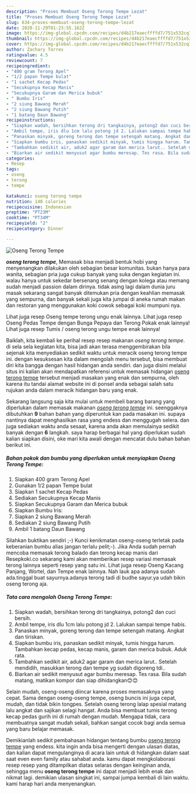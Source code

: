 ```yaml
---
description: "Proses Membuat Oseng Terong Tempe Lezat"
title: "Proses Membuat Oseng Terong Tempe Lezat"
slug: 634-proses-membuat-oseng-terong-tempe-lezat
date: 2020-11-29T01:23:55.162Z
image: https://img-global.cpcdn.com/recipes/d4b217eaecffffd7/751x532cq70/oseng-terong-tempe-foto-resep-utama.jpg
thumbnail: https://img-global.cpcdn.com/recipes/d4b217eaecffffd7/751x532cq70/oseng-terong-tempe-foto-resep-utama.jpg
cover: https://img-global.cpcdn.com/recipes/d4b217eaecffffd7/751x532cq70/oseng-terong-tempe-foto-resep-utama.jpg
author: Zachary Torres
ratingvalue: 4.5
reviewcount: 7
recipeingredient:
- "400 gram Terong Apel"
- "1/2 papan Tempe bulat"
- "1 sachet Kecap Pedas"
- "Secukupnya Kecap Manis"
- "Secukupnya Garam dan Merica bubuk"
- " Bumbu Iris"
- "2 siung Bawang Merah"
- "2 siung Bawang Putih"
- "1 batang Daun Bawang"
recipeinstructions:
- "Siapkan wadah, bersihkan terong dri tangkainya, potong2 dan cuci bersih."
- "Ambil tempe, iris dlu 1cm lalu potong jd 2. Lalukan sampai tempe habis."
- "Panaskan minyak, goreng terong dan tempe setengah matang. Angkat dan tiriskan."
- "Siapkan bumbu iris, panaskan sedikit minyak, tumis hingga harum. Tambahkan kecap pedas, kecap manis, garam dan merica bubuk. Aduk rata."
- "Tambahkan sedikit air, aduk2 agar garam dan merica larut.. Setelah mendidih, masukkan terong dan tempe yg sudah digoreng tdi.."
- "Biarkan air sedikit menyusut agar bumbu meresap. Tes rasa. Bila sudah matang, matikan kompor dan siap dihidangkan😊😊"
categories:
- Resep
tags:
- oseng
- terong
- tempe

katakunci: oseng terong tempe 
nutrition: 140 calories
recipecuisine: Indonesian
preptime: "PT23M"
cooktime: "PT34M"
recipeyield: "2"
recipecategory: Dinner

---
```



![Oseng Terong Tempe](https://img-global.cpcdn.com/recipes/d4b217eaecffffd7/751x532cq70/oseng-terong-tempe-foto-resep-utama.jpg)

<b><i>oseng terong tempe</i></b>, Memasak bisa menjadi bentuk hobi yang menyenangkan dilakukan oleh sebagian besar komunitas. bukan hanya para wanita, sebagian pria juga cukup banyak yang suka dengan kegiatan ini. walau hanya untuk sekedar bersenang senang dengan kolega atau memang sudah menjadi passion dalam dirinya. tidak asing lagi dalam dunia juru masak sekarang sangat banyak ditemukan pria dengan keahlian memasak yang sempurna, dan banyak sekali juga kita jumpai di aneka rumah makan dan restoran yang menggunakan koki cowok sebagai koki mumpuni nya.

Lihat juga resep Oseng tempe terong ungu enak lainnya. Lihat juga resep Oseng Pedas Tempe dengan Bunga Pepaya dan Terong Pokak enak lainnya! Lihat juga resep Tumis / oseng terong ungu tempe enak lainnya!

Baiklah, kita kembali ke perihal resep resep makanan <i>oseng terong tempe</i>. di sela sela kegiatan kita, bisa jadi akan terasa menggembirakan bila sejenak kita menyediakan sedikit waktu untuk meracik oseng terong tempe ini. dengan kesuksesan kita dalam mengolah menu tersebut, bisa membuat diri kita bangga dengan hasil hidangan anda sendiri. dan juga disini melalui situs ini kalian akan mendapatkan referensi untuk memasak hidangan <u>oseng terong tempe</u> tersebut menjadi masakan yang enak dan sempurna, oleh karena itu tandai alamat website ini di ponsel anda sebagai salah satu rujukan anda dalam meracik hidangan baru yang enak.


Sekarang langsung saja kita mulai untuk membeli barang barang yang diperlukan dalam memasak makanan <u><i>oseng terong tempe</i></u> ini. seenggaknya dibutuhkan <b>9</b> bahan bahan yang diperuntuk kan pada masakan ini. supaya nantinya dapat menghasilkan rasa yang endess dan menggugah selera. dan juga sediakan waktu anda sesaat, karena anda akan memulainya sedikit banyak dengan <b>6</b> langkah. saya harap berbagai hal yang diperlukan sudah kalian siapkan disini, oke mari kita awali dengan mencatat dulu bahan bahan berikut ini.

<!--inarticleads1-->

##### Bahan pokok dan bumbu yang diperlukan untuk menyiapkan Oseng Terong Tempe:

1. Siapkan 400 gram Terong Apel
1. Gunakan 1/2 papan Tempe bulat
1. Siapkan 1 sachet Kecap Pedas
1. Sediakan Secukupnya Kecap Manis
1. Siapkan Secukupnya Garam dan Merica bubuk
1. Siapkan  Bumbu Iris:
1. Siapkan 2 siung Bawang Merah
1. Sediakan 2 siung Bawang Putih
1. Ambil 1 batang Daun Bawang


Silahkan buktikan sendiri ;-) Kunci kenikmatan oseng-oseng terletak pada keberanian bumbu alias jangan terlalu pelit;-). Jika Anda sudah pernah mencoba memasak terong balado dan terong kecap manis dari Resepkoki.co sekarang kami akan memberikan resep variasi memasak terong lainnya seperti resep yang satu ini. Lihat juga resep Oseng Kacang Panjang, Wortel, dan Tempe enak lainnya. Nah lauk apa adanya sudah ada.tinggal buat sayurnya.adanya terong tadi di budhe sayur.ya udah bikin oseng terong aja. 

<!--inarticleads2-->

##### Tata cara mengolah Oseng Terong Tempe:

1. Siapkan wadah, bersihkan terong dri tangkainya, potong2 dan cuci bersih.
1. Ambil tempe, iris dlu 1cm lalu potong jd 2. Lalukan sampai tempe habis.
1. Panaskan minyak, goreng terong dan tempe setengah matang. Angkat dan tiriskan.
1. Siapkan bumbu iris, panaskan sedikit minyak, tumis hingga harum. Tambahkan kecap pedas, kecap manis, garam dan merica bubuk. Aduk rata.
1. Tambahkan sedikit air, aduk2 agar garam dan merica larut.. Setelah mendidih, masukkan terong dan tempe yg sudah digoreng tdi..
1. Biarkan air sedikit menyusut agar bumbu meresap. Tes rasa. Bila sudah matang, matikan kompor dan siap dihidangkan😊😊


Selain mudah, oseng-oseng diincar karena proses memasaknya yang cepat. Sama dengan oseng-oseng tempe, oseng buncis ini juga cepat, mudah, dan tidak bikin tongpes. Setelah oseng terong lalap spesial matang lalu angkat dan sajikan selagi hangat. Anda bisa membuat tumis terong kecap pedas gurih ini di rumah dengan mudah. Mengapa tidak, cara membuatnya sangat mudah sekali, bahkan sangat cocok bagi anda semua yang baru belajar memasak. 

Demikianlah sedikit pembahasan hidangan tentang bumbu <u>oseng terong tempe</u> yang endess. kita ingin anda bisa mengerti dengan ulasan diatas, dan kalian dapat mengulanginya di acara lain untuk di hidangkan dalam saat saat even even family atau sahabat anda. kamu dapat mengkolaborasi resep resep yang ditampilkan diatas selaras dengan keinginan anda, sehingga menu <b>oseng terong tempe</b> ini dapat menjadi lebih enak dan nikmat lagi. demikian ulasan singkat ini, sampai jumpa kembali di lain waktu. kami harap hari anda menyenangkan.
